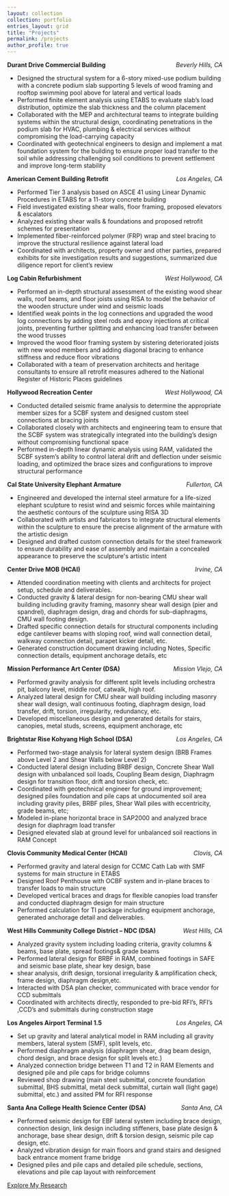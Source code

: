 ```yaml
---
layout: collection
collection: portfolio
entries_layout: grid
title: "Projects"
permalink: /projects
author_profile: true
---
```


**Durant Drive Commercial Building** <span style="float: right;">*Beverly Hills, CA*</span>

- Designed the structural system for a 6-story mixed-use podium building with a concrete podium slab supporting 5 levels of wood framing and rooftop swimming pool above for lateral and vertical loads
- Performed finite element analysis using ETABS to evaluate slab’s load distribution, optimize the slab thickness and the column placement
- Collaborated with the MEP and architectural teams to integrate building systems within the structural design, coordinating penetrations in the podium slab for HVAC, plumbing & electrical services without compromising the load-carrying capacity
- Coordinated with geotechnical engineers to design and implement a mat foundation system for the building to ensure proper load transfer to the soil while addressing challenging soil conditions to prevent settlement and improve long-term stability

**American Cement Building Retrofit** <span style="float: right;">*Los Angeles, CA*</span>

- Performed Tier 3 analysis based on ASCE 41 using Linear Dynamic Procedures in ETABS for a 11-story concrete building
- Field investigated existing shear walls, floor framing, proposed elevators & escalators
- Analyzed existing shear walls & foundations and proposed retrofit schemes for presentation
- Implemented fiber-reinforced polymer (FRP) wrap and steel bracing to improve the structural resilience against lateral load
- Coordinated with architects, property owner and other parties, prepared exhibits for site investigation results and suggestions, summarized due diligence report for client’s review

**Log Cabin Refurbishment** <span style="float: right;">*West Hollywood, CA*</span>

- Performed an in-depth structural assessment of the existing wood shear walls, roof beams, and floor joists using RISA to model the behavior of the wooden structure under wind and seismic loads
- Identified weak points in the log connections and upgraded the wood log connections by adding steel rods and epoxy injections at critical joints, preventing further splitting and enhancing load transfer between the wood trusses
- Improved the wood floor framing system by sistering deteriorated joists with new wood members and adding diagonal
bracing to enhance stiffness and reduce floor vibrations
- Collaborated with a team of preservation architects and heritage consultants to ensure all retrofit measures adhered to the National Register of Historic Places guidelines

**Hollywood Recreation Center** <span style="float: right;">*West Hollywood, CA*</span>

- Conducted detailed seismic frame analysis to determine the appropriate member sizes for a SCBF system and designed custom steel connections at bracing joints
- Collaborated closely with architects and engineering team to ensure that the SCBF system was strategically integrated into the building’s design without compromising functional space
- Performed in-depth linear dynamic analysis using RAM, validated the SCBF system’s ability to control lateral drift and deflection under seismic loading, and optimized the brace sizes and configurations to improve structural performance

**Cal State University Elephant Armature** <span style="float: right;">*Fullerton, CA*</span>

- Engineered and developed the internal steel armature for a life-sized elephant sculpture to resist wind and seismic forces while maintaining the aesthetic contours of the sculpture using RISA 3D
- Collaborated with artists and fabricators to integrate structural elements within the sculpture to ensure the precise alignment of the armature with the artistic design
- Designed and drafted custom connection details for the steel framework to ensure durability and ease of assembly and maintain a concealed appearance to preserve the sculpture's artistic intent

**Center Drive MOB (HCAI)** <span style="float: right;">*Irvine, CA*</span>

- Attended coordination meeting with clients and architects for project setup, schedule and deliverables.
- Conducted gravity & lateral design for non-bearing CMU shear wall building including gravity framing, masonry shear wall design (pier and spandrel), diaphragm design, drag and chords for sub-diaphragms, CMU wall footing design.
- Drafted specific connection details for structural components including edge cantilever beams with sloping roof, wind wall connection detail, walkway connection detail, parapet kicker detail, etc.
- Generated construction document drawing including Notes, Specific connection details, equipment anchorage details, etc

**Mission Performance Art Center (DSA)** <span style="float: right;">*Mission Vlejo, CA*</span>

- Performed gravity analysis for different split levels including orchestra pit, balcony level, middle roof, catwalk, high roof.
- Analyzed lateral design for CMU shear wall building including masonry shear wall design, wall continuous footing, diaphragm design, load transfer, drift, torsion, irregularity, redundancy, etc.
- Developed miscellaneous design and generated details for stairs, canopies, metal studs, screens, equipment anchorage, etc

**Brightstar Rise Kohyang High School (DSA)** <span style="float: right;">*Los Angeles, CA*</span>

- Performed two-stage analysis for lateral system design (BRB Frames above Level 2 and Shear Walls below Level 2)
- Conducted lateral design including BRBF design, Concrete Shear Wall design with unbalanced soil loads, Coupling Beam design, Diaphragm design for transition floor, drift and torsion check, etc.
- Coordinated with geotechnical engineer for ground improvement; designed piles foundation and pile caps at undocumented soil area including gravity piles, BRBF piles, Shear Wall piles with eccentricity, grade beams, etc;
- Modeled in-plane horizontal brace in SAP2000 and analyzed brace design for diaphragm load transfer
- Designed elevated slab at ground level for unbalanced soil reactions in RAM Concept

**Clovis Community Medical Center (HCAI)** <span style="float: right;">*Clovis, CA*</span>

- Performed gravity and lateral design for CCMC Cath Lab with SMF systems for main structure in ETABS
- Designed Roof Penthouse with OCBF system and in-plane braces to transfer loads to main structure
- Developed vertical braces and drags for flexible canopies load transfer and conducted diaphragm design for main structure
- Performed calculation for TI package including equipment anchorage, generated anchorage detail and deliverables.

**West Hills Community College District – NDC (DSA)** <span style="float: right;">*West Hills, CA*</span>

- Analyzed gravity system including loading criteria, gravity columns & beams, base plate, spread footings& grade beams
- Performed lateral design for BRBF in RAM, combined footings in SAFE and seismic base plate, shear key design, base
- shear analysis, drift design, torsional irregularity & amplification check, frame design, diaphragm design,etc.
- Interacted with DSA plan checker, communicated with brace vendor for CCD submittals
- Coordinated with architects directly, responded to pre-bid RFI’s, RFI’s ,CCD’s and submittals during construction stage

**Los Angeles Airport Terminal 1.5** <span style="float: right;">*Los Angeles, CA*</span>

- Set up gravity and lateral analytical model in RAM including all gravity members, lateral system (SMF), split levels, etc.
- Performed diaphragm analysis (diaphragm shear, drag beam design, chord design, and brace design for split levels etc.)
- Analyzed connection bridge between T1 and T2 in RAM Elements and designed pile and pile caps for bridge columns
- Reviewed shop drawing (main steel submittal, concrete foundation submittal, BHS submittal, metal deck submittal, curtain wall (light gage) submittal, etc.) and assited PM for RFI response

**Santa Ana College Health Science Center (DSA)** <span style="float: right;">*Santa Ana, CA*</span>

- Performed seismic design for EBF lateral system including brace design, connection design, link design including stiffeners, base plate design & anchorage, base shear design, drift & torsion design, seismic pile cap design, etc.
- Analyzed vibration design for main floors and grand stairs and designed back entrance moment frame bridge
- Designed piles and pile caps and detailed pile schedule, sections, elevations and pile cap layout with reinforcement

[Explore My Research](research)
